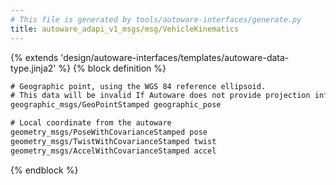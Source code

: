 ```yaml
---
# This file is generated by tools/autoware-interfaces/generate.py
title: autoware_adapi_v1_msgs/msg/VehicleKinematics
---
```


{% extends 'design/autoware-interfaces/templates/autoware-data-type.jinja2' %}
{% block definition %}

```txt
# Geographic point, using the WGS 84 reference ellipsoid.
# This data will be invalid If Autoware does not provide projection information between geographic coordinates and local coordinates.
geographic_msgs/GeoPointStamped geographic_pose

# Local coordinate from the autoware
geometry_msgs/PoseWithCovarianceStamped pose
geometry_msgs/TwistWithCovarianceStamped twist
geometry_msgs/AccelWithCovarianceStamped accel
```

{% endblock %}
